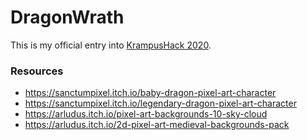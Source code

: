 # DragonWrath

This is my official entry into [KrampusHack 2020](https://tins.amarillion.org/krampu20).


### Resources

* https://sanctumpixel.itch.io/baby-dragon-pixel-art-character
* https://sanctumpixel.itch.io/legendary-dragon-pixel-art-character
* https://arludus.itch.io/pixel-art-backgrounds-10-sky-cloud
* https://arludus.itch.io/2d-pixel-art-medieval-backgrounds-pack
